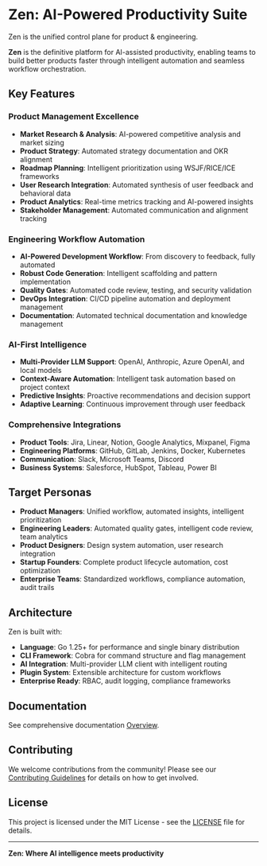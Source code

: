 # Zen: AI-Powered Productivity Suite

Zen is the unified control plane for product & engineering.

**Zen** is the definitive platform for AI-assisted productivity, enabling teams to build better products faster through intelligent automation and seamless workflow orchestration.

## Key Features

### **Product Management Excellence**
- **Market Research & Analysis**: AI-powered competitive analysis and market sizing
- **Product Strategy**: Automated strategy documentation and OKR alignment
- **Roadmap Planning**: Intelligent prioritization using WSJF/RICE/ICE frameworks
- **User Research Integration**: Automated synthesis of user feedback and behavioral data
- **Product Analytics**: Real-time metrics tracking and AI-powered insights
- **Stakeholder Management**: Automated communication and alignment tracking

### **Engineering Workflow Automation**
- **AI-Powered Development Workflow**: From discovery to feedback, fully automated
- **Robust Code Generation**: Intelligent scaffolding and pattern implementation
- **Quality Gates**: Automated code review, testing, and security validation
- **DevOps Integration**: CI/CD pipeline automation and deployment management
- **Documentation**: Automated technical documentation and knowledge management

### **AI-First Intelligence**
- **Multi-Provider LLM Support**: OpenAI, Anthropic, Azure OpenAI, and local models
- **Context-Aware Automation**: Intelligent task automation based on project context
- **Predictive Insights**: Proactive recommendations and decision support
- **Adaptive Learning**: Continuous improvement through user feedback

### **Comprehensive Integrations**
- **Product Tools**: Jira, Linear, Notion, Google Analytics, Mixpanel, Figma
- **Engineering Platforms**: GitHub, GitLab, Jenkins, Docker, Kubernetes
- **Communication**: Slack, Microsoft Teams, Discord
- **Business Systems**: Salesforce, HubSpot, Tableau, Power BI

## Target Personas

- **Product Managers**: Unified workflow, automated insights, intelligent prioritization
- **Engineering Leaders**: Automated quality gates, intelligent code review, team analytics
- **Product Designers**: Design system automation, user research integration
- **Startup Founders**: Complete product lifecycle automation, cost optimization
- **Enterprise Teams**: Standardized workflows, compliance automation, audit trails

## Architecture

Zen is built with:
- **Language**: Go 1.25+ for performance and single binary distribution
- **CLI Framework**: Cobra for command structure and flag management
- **AI Integration**: Multi-provider LLM client with intelligent routing
- **Plugin System**: Extensible architecture for custom workflows
- **Enterprise Ready**: RBAC, audit logging, compliance frameworks

## Documentation

See comprehensive documentation [Overview](docs/index.md).

## Contributing

We welcome contributions from the community! Please see our [Contributing Guidelines](CONTRIBUTING) for details on how to get involved.

## License

This project is licensed under the MIT License - see the [LICENSE](LICENSE) file for details.

---

**Zen: Where AI intelligence meets productivity**
